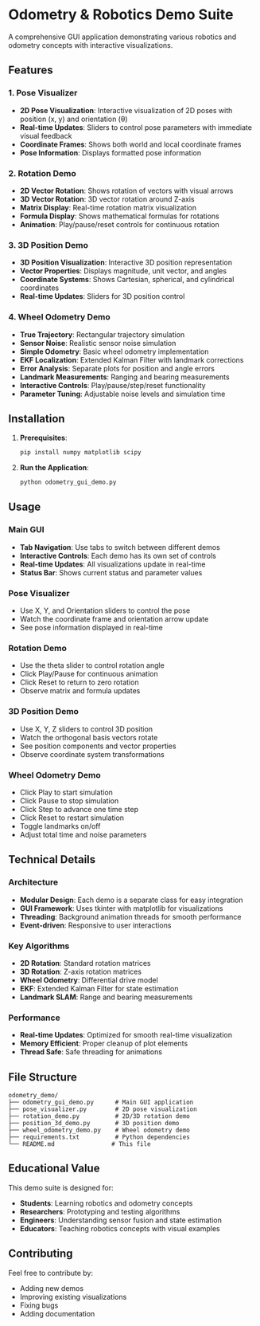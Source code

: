 # Odometry & Robotics Demo Suite

A comprehensive GUI application demonstrating various robotics and odometry concepts with interactive visualizations.

## Features

### 1. Pose Visualizer
- **2D Pose Visualization**: Interactive visualization of 2D poses with position (x, y) and orientation (θ)
- **Real-time Updates**: Sliders to control pose parameters with immediate visual feedback
- **Coordinate Frames**: Shows both world and local coordinate frames
- **Pose Information**: Displays formatted pose information

### 2. Rotation Demo
- **2D Vector Rotation**: Shows rotation of vectors with visual arrows
- **3D Vector Rotation**: 3D vector rotation around Z-axis
- **Matrix Display**: Real-time rotation matrix visualization
- **Formula Display**: Shows mathematical formulas for rotations
- **Animation**: Play/pause/reset controls for continuous rotation

### 3. 3D Position Demo
- **3D Position Visualization**: Interactive 3D position representation
- **Vector Properties**: Displays magnitude, unit vector, and angles
- **Coordinate Systems**: Shows Cartesian, spherical, and cylindrical coordinates
- **Real-time Updates**: Sliders for 3D position control

### 4. Wheel Odometry Demo
- **True Trajectory**: Rectangular trajectory simulation
- **Sensor Noise**: Realistic sensor noise simulation
- **Simple Odometry**: Basic wheel odometry implementation
- **EKF Localization**: Extended Kalman Filter with landmark corrections
- **Error Analysis**: Separate plots for position and angle errors
- **Landmark Measurements**: Ranging and bearing measurements
- **Interactive Controls**: Play/pause/step/reset functionality
- **Parameter Tuning**: Adjustable noise levels and simulation time

## Installation

1. **Prerequisites**:
   ```bash
   pip install numpy matplotlib scipy
   ```

2. **Run the Application**:
   ```bash
   python odometry_gui_demo.py
   ```

## Usage

### Main GUI
- **Tab Navigation**: Use tabs to switch between different demos
- **Interactive Controls**: Each demo has its own set of controls
- **Real-time Updates**: All visualizations update in real-time
- **Status Bar**: Shows current status and parameter values

### Pose Visualizer
- Use X, Y, and Orientation sliders to control the pose
- Watch the coordinate frame and orientation arrow update
- See pose information displayed in real-time

### Rotation Demo
- Use the theta slider to control rotation angle
- Click Play/Pause for continuous animation
- Click Reset to return to zero rotation
- Observe matrix and formula updates

### 3D Position Demo
- Use X, Y, Z sliders to control 3D position
- Watch the orthogonal basis vectors rotate
- See position components and vector properties
- Observe coordinate system transformations

### Wheel Odometry Demo
- Click Play to start simulation
- Click Pause to stop simulation
- Click Step to advance one time step
- Click Reset to restart simulation
- Toggle landmarks on/off
- Adjust total time and noise parameters

## Technical Details

### Architecture
- **Modular Design**: Each demo is a separate class for easy integration
- **GUI Framework**: Uses tkinter with matplotlib for visualizations
- **Threading**: Background animation threads for smooth performance
- **Event-driven**: Responsive to user interactions

### Key Algorithms
- **2D Rotation**: Standard rotation matrices
- **3D Rotation**: Z-axis rotation matrices
- **Wheel Odometry**: Differential drive model
- **EKF**: Extended Kalman Filter for state estimation
- **Landmark SLAM**: Range and bearing measurements

### Performance
- **Real-time Updates**: Optimized for smooth real-time visualization
- **Memory Efficient**: Proper cleanup of plot elements
- **Thread Safe**: Safe threading for animations

## File Structure

```
odometry_demo/
├── odometry_gui_demo.py      # Main GUI application
├── pose_visualizer.py        # 2D pose visualization
├── rotation_demo.py          # 2D/3D rotation demo
├── position_3d_demo.py       # 3D position demo
├── wheel_odometry_demo.py    # Wheel odometry demo
├── requirements.txt          # Python dependencies
└── README.md                # This file
```

## Educational Value

This demo suite is designed for:
- **Students**: Learning robotics and odometry concepts
- **Researchers**: Prototyping and testing algorithms
- **Engineers**: Understanding sensor fusion and state estimation
- **Educators**: Teaching robotics concepts with visual examples

## Contributing

Feel free to contribute by:
- Adding new demos
- Improving existing visualizations
- Fixing bugs
- Adding documentation